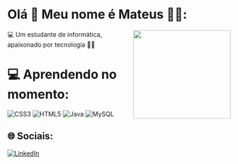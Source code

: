 #  Olá 👋  Meu nome é Mateus 👨‍💻:
<img align="right" width="220" height="200" src="https://github.com/MateusWarmling/MateusWarmling/assets/165968282/a9f06fcf-205f-4f56-aef6-a4b4729f591f">

💻 Um estudante de informática, apaixonado por tecnologia 👨‍💻


# 💻 Aprendendo no momento:

![CSS3](https://img.shields.io/badge/css3-%231572B6.svg?style=for-the-badge&logo=css3&logoColor=white) ![HTML5](https://img.shields.io/badge/html5-%23E34F26.svg?style=for-the-badge&logo=html5&logoColor=white) ![Java](https://img.shields.io/badge/java-%23ED8B00.svg?style=for-the-badge&logo=openjdk&logoColor=white) ![MySQL](https://img.shields.io/badge/mysql-%2300000f.svg?style=for-the-badge&logo=mysql&logoColor=white) 


## 🌐 Sociais:
[![LinkedIn](https://img.shields.io/badge/LinkedIn-%230077B5.svg?logo=linkedin&logoColor=white)](https://www.linkedin.com/in/mateus-warmling-a375b12b2/) 

<!-- Proudly created with GPRM ( https://gprm.itsvg.in ) -->





